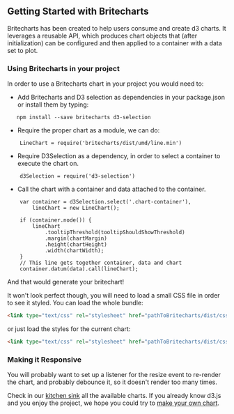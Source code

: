 ## Getting Started with Britecharts

Britecharts has been created to help users consume and create d3 charts. It leverages a reusable API, which produces chart objects that (after initialization) can be configured and then applied to a container with a data set to plot.

### Using Britecharts in your project

In order to use a Britecharts chart in your project you would need to:

- Add Britecharts and D3 selection as dependencies in your package.json or install them by typing:
```
   npm install --save britecharts d3-selection
```
- Require the proper chart as a module, we can do:
```
    LineChart = require('britecharts/dist/umd/line.min')
```
- Require D3Selection as a dependency, in order to select a container to execute the chart on.
```
    d3Selection = require('d3-selection')
```
- Call the chart with a container and data attached to the container.
```
    var container = d3Selection.select('.chart-container'),
        lineChart = new LineChart();

    if (container.node()) {
        lineChart
            .tooltipThreshold(tooltipShouldShowThreshold)
            .margin(chartMargin)
            .height(chartHeight)
            .width(chartWidth);
    }
    // This line gets together container, data and chart
    container.datum(data).call(lineChart);
```
And that would generate your britechart!

It won't look perfect though, you will need to load a small CSS file in order to see it styled. You can load the whole bundle:
```html
<link type="text/css" rel="stylesheet" href="pathToBritecharts/dist/css/bundle.css">
```
or just load the styles for the current chart:
```html
<link type="text/css" rel="stylesheet" href="pathToBritecharts/dist/css/charts/line.css">
```

### Making it Responsive
You will probably want to set up a listener for the resize event to re-render the chart, and probably debounce it, so it doesn't render too many times.

Check in our [kitchen sink][demos] all the available charts. If you already know d3.js and you enjoy the project, we hope you could try to [make your own chart][contribute].


[demos]: http://eventbrite.github.io/britecharts/tutorial-kitchen-sink.html
[contribute]: https://github.com/eventbrite/britecharts/blob/master/CONTRIBUTING.md
